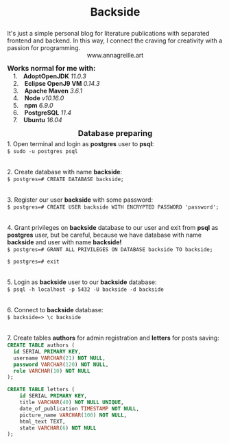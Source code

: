 <p style="text-align: center; font-size: 26px; font-weight: bold;">Backside</p>

<p style="margin: 12px 0px 12px 0px;">It's just a simple personal blog for literature publications with separated frontend and backend. In this way, I connect the craving for creativity with a passion for programming.</p>

<div style="margin: -12px 0 0 0;text-align: center">
  <a style="outline: 0; text-decoration: none;" href="https://www.annagreille.art">www.annagreille.art</a>
</div>

<p style="margin: 12px 0 0 0; font-size: 16px; font-weight: bold;">Works normal for me with:</p>
&emsp;1.&emsp;<b>AdoptOpenJDK</b> <i>11.0.3</i></br>
&emsp;2.&emsp;<b>Eclipse OpenJ9 VM</b> <i>0.14.3</i></br>
&emsp;3.&emsp;<b>Apache Maven</b> <i>3.6.1</i></br>
&emsp;4.&emsp;<b>Node</b> <i>v10.16.0</i></br>
&emsp;5.&emsp;<b>npm</b> <i>6.9.0</i></br>
&emsp;6.&emsp;<b>PostgreSQL</b> <i>11.4</i></br>
&emsp;7.&emsp;<b>Ubuntu</b> <i>16.04</i></br>

<p style="text-align: center; font-size: 18px; font-weight: bold; margin: 12px 0 0 0;">Database preparing</p>

<p style="margin: 6px 0 -12px 0px;">1. Open terminal and login as <b>postgres</b> user to <b>psql</b>:</p>

```
$ sudo -u postgres psql
```

<p style="margin: 32px 0 -12px 0;">2. Create database with name <b>backside</b>:</p>

```
$ postgres=# CREATE DATABASE backside;
```

<p style="margin: 32px 0 -12px 0;">3. Register our user <b>backside</b> with some password:</p>

```
$ postgres=# CREATE USER backside WITH ENCRYPTED PASSWORD 'password';
```

<p style="margin: 32px 0 -12px 0;">4. Grant privileges on <b>backside</b> database to our user and exit from <b>psql</b> as <b>postgres</b> user, but be careful, because we have database with name <b>backside</b> and user with name <b>backside!</b></p>

```
$ postgres=# GRANT ALL PRIVILEGES ON DATABASE backside TO backside;

$ postgres=# exit
```

<p style="margin: 32px 0 -12px 0;">5. Login as <b>backside</b> user to our <b>backside</b> database:</p>

```
$ psql -h localhost -p 5432 -U backside -d backside
```

<p style="margin: 32px 0 -12px 0;">6. Connect to <b>backside</b> database:</p>

```
$ backside=> \c backside
```

<p style="margin: 32px 0 -12px 0;">7. Create tables <b>authors</b> for admin registration and <b>letters</b> for posts saving:</p>

```sql
CREATE TABLE authors (
  id SERIAL PRIMARY KEY,
  username VARCHAR(21) NOT NULL,
  password VARCHAR(120) NOT NULL,
  role VARCHAR(10) NOT NULL
);

CREATE TABLE letters (
    id SERIAL PRIMARY KEY,
    title VARCHAR(40) NOT NULL UNIQUE,
    date_of_publication TIMESTAMP NOT NULL,
    picture_name VARCHAR(100) NOT NULL,
    html_text TEXT,
    state VARCHAR(6) NOT NULL
);
```